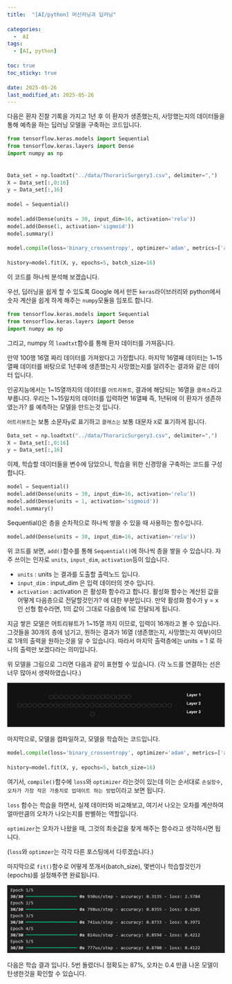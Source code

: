 ```yaml
---
title:  "[AI/python] 머신러닝과 딥러닝" 

categories:
  -  AI
tags:
  - [AI, python]

toc: true
toc_sticky: true

date: 2025-05-26
last_modified_at: 2025-05-26
---
```


다음은 환자 진찰 기록을 가지고 1년 후 이 환자가 생존했는지, 사망했는지의 데이터들을 통해 예측을 하는 딥러닝 모델을 구축하는 코드입니다.

```python
from tensorflow.keras.models import Sequential 
from tensorflow.keras.layers import Dense   
import numpy as np


Data_set = np.loadtxt("../data/ThoraricSurgery3.csv", delimiter=",")  
X = Data_set[:,0:16]    
y = Data_set[:,16]    

model = Sequential()                              

model.add(Dense(units = 30, input_dim=16, activation='relu'))
model.add(Dense(1, activation='sigmoid')) 
model.summary()

model.compile(loss='binary_crossentropy', optimizer='adam', metrics=['accuracy'])

history=model.fit(X, y, epochs=5, batch_size=16)
```

이 코드를 하나씩 분석해 보겠습니다.

우선, 딥러닝을 쉽게 할 수 있도록 Google 에서 만든 `keras`라이브러리와 python에서 숫자 계산을 쉽게 하게 해주는 `numpy`모듈을 임포트 합니다.

```python
from tensorflow.keras.models import Sequential 
from tensorflow.keras.layers import Dense   
import numpy as np
```

그리고, numpy 의 `loadtxt`함수를 통해 환자 데이터를 가져옵니다.

만약 100행 16열 짜리 데이터를 가져왔다고 가정합니다. 마지막 16열째 데이터는 1~15열째 데이터를 바탕으로 1년후에 생존했는지 사망했는지를 알려주는 결과와 같은 데이터 입니다.

인공지능에서는 1~15열까지의 데이터를 `어트리뷰트`, 결과에 해당되는 16열을 `클래스`라고 부릅니다. 우리는 1~15일치의 데이터를 입력하면 16열째 즉, 1년뒤에 이 환자가 생존하였는가? 를 예측하는 모델을 만드는것 입니다.

`어트리뷰트`는 보통 소문자`y`로 표기하고 `클래스는` 보통 대문자 `X`로 표기하게 됩니다.

```python
Data_set = np.loadtxt("../data/ThoraricSurgery3.csv", delimiter=",")  
X = Data_set[:,0:16]    
y = Data_set[:,16]      
```

이제, 학습할 데이터들을 변수에 담았으니, 학습을 위한 신경망을 구축하는 코드를 구성합니다.

```python
model = Sequential()                              
model.add(Dense(units = 30, input_dim=16, activation='relu'))
model.add(Dense(units = 1, activation='sigmoid')) 
model.summary()
```

Sequential()은 층을 순차적으로 하나씩 쌓을 수 있을 때 사용하는 함수입니다.

```python
model.add(Dense(units = 30, input_dim=16, activation='relu'))
```

위 코드를 보면, `add()`함수를 통해 `Sequential()`에 하나씩 층을 쌓을 수 있습니다. 자주 쓰이는 인자로 `units`, `input_dim`, `activation`등이 있습니다.

- `units` : units 는 결과를 도출할 출력노드 입니다.
- `input_dim` : input_dim 은 입력 데이터의 갯수 입니다.
- `activation` : activation 은 활성화 함수라고 합니다. 활성화 함수는 계산된 값을 어떻게 다음층으로 전달할것인가? 에 대한 부분입니다. 만약 활성화 함수가 y = x 인 선형 함수라면, 1의 값이 그대로 다음층에 1로 전달되게 됩니다.

지금 쌓은 모델은 어트리뷰트가 1~15열 까지 이므로, 입력이 16개라고 볼 수 있습니다. 그것들을 30개의 층에 넘기고, 원하는 결과가 16열 (생존했는지, 사망했는지 여부)이므로 1개의 출력을 원하는것을 알 수 있습니다. 따라서 마지막 출력층에는 units = 1 로 하나의 출력만 보겠다라는 의미입니다.

위 모델을 그림으로 그리면 다음과 같이 표현할 수 있습니다. (각 노드를 연결하는 선은 너무 많아서 생략하였습니다.)

![](/images/Pasted%20image%2020250526211722.png)

마지막으로, 모델을 컴파일하고, 모델을 학습하는 코드입니다.

```python
model.compile(loss='binary_crossentropy', optimizer='adam', metrics=['accuracy'])

history=model.fit(X, y, epochs=5, batch_size=16)
```

여기서, `compile()`함수에 `loss`와 `optimizer` 라는것이 있는데 이는 순서대로 `손실함수`, `오차가 가장 작은 가중치로 업데이트 하는 방법`이라고 보면 됩니다.

`loss` 함수는 학습을 하면서, 실제 데이터와 비교해보고, 여기서 나오는 오차를 계산하여 얼마만큼의 오차가 나오는지를 판별하는 역할입니다.

`optimizer`는 오차가 나왔을 때, 그것의 최솟값을 찾게 해주는 함수라고 생각하시면 됩니다.

(`loss`와 `optimzer`는 각각 다른 포스팅에서 다루겠습니다.)

마지막으로 `fit()`함수로 어떻게 쪼개서(batch_size), 몇번이나 학습할것인가(epochs)를 설정해주면 완료됩니다.

![](/images/Pasted%20image%2020250526212441.png)

다음은 학습 결과 입니다. 5번 돌렸더니 정확도는 87%, 오차는 0.4 만큼 나온 모델이 탄생한것을 확인할 수 있습니다.
